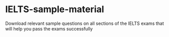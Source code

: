 # IELTS-sample-material
Download relevant sample questions on all sections of the IELTS exams that will help you pass the exams successfully
